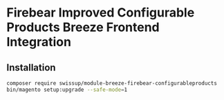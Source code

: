 # Firebear Improved Configurable Products Breeze Frontend Integration

## Installation

```bash
composer require swissup/module-breeze-firebear-configurableproducts
bin/magento setup:upgrade --safe-mode=1
```
